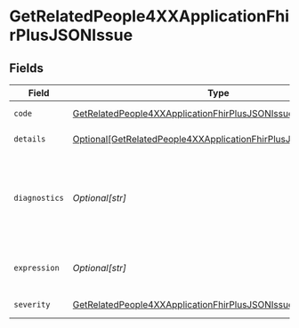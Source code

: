 # GetRelatedPeople4XXApplicationFhirPlusJSONIssue


## Fields

| Field                                                                                                                                                 | Type                                                                                                                                                  | Required                                                                                                                                              | Description                                                                                                                                           | Example                                                                                                                                               |
| ----------------------------------------------------------------------------------------------------------------------------------------------------- | ----------------------------------------------------------------------------------------------------------------------------------------------------- | ----------------------------------------------------------------------------------------------------------------------------------------------------- | ----------------------------------------------------------------------------------------------------------------------------------------------------- | ----------------------------------------------------------------------------------------------------------------------------------------------------- |
| `code`                                                                                                                                                | [GetRelatedPeople4XXApplicationFhirPlusJSONIssueCode](../../models/operations/getrelatedpeople4xxapplicationfhirplusjsonissuecode.md)                 | :heavy_check_mark:                                                                                                                                    | FHIR error code.                                                                                                                                      | invalid                                                                                                                                               |
| `details`                                                                                                                                             | [Optional[GetRelatedPeople4XXApplicationFhirPlusJSONIssueDetails]](../../models/operations/getrelatedpeople4xxapplicationfhirplusjsonissuedetails.md) | :heavy_minus_sign:                                                                                                                                    | Internal error code.                                                                                                                                  |                                                                                                                                                       |
| `diagnostics`                                                                                                                                         | *Optional[str]*                                                                                                                                       | :heavy_minus_sign:                                                                                                                                    | Additional diagnostic information about the issue. This information is subject to change.                                                             | Invalid value - 2019-01 in field 'birthDate'                                                                                                          |
| `expression`                                                                                                                                          | *Optional[str]*                                                                                                                                       | :heavy_minus_sign:                                                                                                                                    | FHIRPath of element(s) related to the error.                                                                                                          | Patient.name.given                                                                                                                                    |
| `severity`                                                                                                                                            | [GetRelatedPeople4XXApplicationFhirPlusJSONIssueSeverity](../../models/operations/getrelatedpeople4xxapplicationfhirplusjsonissueseverity.md)         | :heavy_check_mark:                                                                                                                                    | Severity of the error.                                                                                                                                | error                                                                                                                                                 |